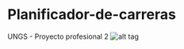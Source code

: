 # Planificador-de-carreras
UNGS - Proyecto profesional 2
![alt tag](https://travis-ci.com/dario-javier-rick/Planificador-de-carreras.svg?token=BWpGKKD9Gszg1LFQpBhT&branch=master)

